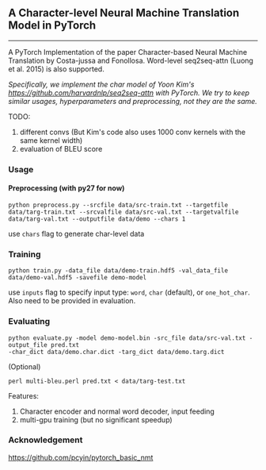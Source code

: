
## A Character-level Neural Machine Translation Model in PyTorch
---
A PyTorch Implementation of the paper Character-based Neural Machine Translation by Costa-jussa and Fonollosa. 
Word-level seq2seq-attn (Luong et al. 2015) is also supported.

*Specifically, we implement the char model of Yoon Kim's https://github.com/harvardnlp/seq2seq-attn with PyTorch. We try to keep similar usages, hyperparameters and preprocessing, not they are the same.*

TODO:
1. different convs (But Kim's code also uses 1000 conv kernels with the same kernel width)
2. evaluation of BLEU score

### Usage
#### Preprocessing (with py27 for now)
```
python preprocess.py --srcfile data/src-train.txt --targetfile data/targ-train.txt --srcvalfile data/src-val.txt --targetvalfile data/targ-val.txt --outputfile data/demo --chars 1
```
use `chars` flag to generate char-level data
### Training

```
python train.py -data_file data/demo-train.hdf5 -val_data_file data/demo-val.hdf5 -savefile demo-model
```

use `inputs` flag to specify input type: `word`, `char` (default), or `one_hot_char`. Also need to be provided in evaluation.


### Evaluating

```
python evaluate.py -model demo-model.bin -src_file data/src-val.txt -output_file pred.txt
-char_dict data/demo.char.dict -targ_dict data/demo.targ.dict
```
(Optional)
```
perl multi-bleu.perl pred.txt < data/targ-test.txt
```

Features:
1. Character encoder and normal word decoder, input feeding
2. multi-gpu training (but no significant speedup)

### Acknowledgement

https://github.com/pcyin/pytorch_basic_nmt
